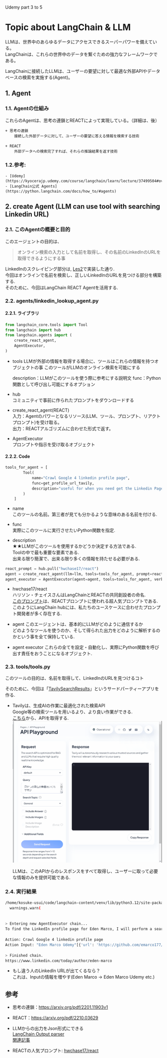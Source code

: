 Udemy part 3 to 5
# Topic about LangChain & LLM
LLMは、世界中のあらゆるデータにアクセスできるスーパーパワーを備えている。  
LangChainは、これらの世界中のデータを繋ぐための強力なフレームワークである。  

LangChainに接続したLLMは、ユーザーの要望に対して最適な外部APIやデータベースの検索を実施する(Agent)。  

## 1. Agent
### 1.1. Agentの仕組み
これらのAgentは、思考の連鎖とREACTによって実現している。（詳細は、後）  

    + 思考の連鎖  
        接続した外部データに対して、ユーザーの要望に答える情報を検索する技術
    
    + REACT
        外部データへの検索完了すれば、それらの推論結果を返す技術

### 1.2.参考:  
    - [Udemy](https://kyocerajp.udemy.com/course/langchain/learn/lecture/37499504#overview)
    - [LangChain公式 Agents](https://python.langchain.com/docs/how_to/#agents)

## 2. create Agent (LLM can use tool with searching Linkedin URL)
### 2.1. このAgentの概要と目的
このエージェントの目的は、  
> オンライン検索の入力として名前を取得し、その名前のLinkedInのURLを取得できるようにする事

LinkedInのスクレイピング部分は, [Les2](../Les2-Thirdparties-agent/)で実装した通り.  
今回はオンラインで名前を検索し、正しいLinkedInのURLを見つける部分を構築する.  
そのために、今回はLangChain REACT Agentを活用する.  

### 2.2. agents/linkedin_lookup_agent.py

#### 2.2.1. ライブラリ
```python
from langchain_core.tools import Tool
from langchain import hub
from langchain.agents import (
    create_react_agent,
    AgentExecutor,
)
```
- tools
    LLMが外部の情報を取得する場合に、ツールはこれらの情報を持つオブジェクトの事
    このツールがLLMのオンライン検索を可能にする  

    description：LLMがこのツールを使う際に参考にする説明文
    func：Python関数として呼び出し可能にするオプション

- hub  
    コミュニティで事前に作られたプロンプトをダウンロードする  
    
- create_react_agent(REACT)  
    入力：Agentのパワーとなるリソース(LLM、ツール、プロンプト、リアクトプロンプト)を受け取る。  
    出力：REACTアルゴリズムに合わせた形式で返す。  

- AgentExecutor  
    プロンプトや指示を受け取るオブジェクト

#### 2.2.2. Code
```python
tools_for_agent = [
        Tool(
            name="Crawl Google 4 linkedin profile page",
            func=get_profile_url_tavily,
            description="useful for when you need get the Linkedin Page URL",
        )
    ] 
```

- name  
    このツールの名前。第三者が見ても分かるような意味のある名前を付ける.  

- func  
    実際にこのツールに実行させたいPython関数を指定.  

- description  
    ★★LLMがこのツールを使用するかどうか決定する方法である.  
    Toolの中で最も重要な要素である.  
    出来る限り簡潔で、出来る限り多くの情報を持たせる必要がある.  

```python
react_prompt = hub.pull("hwchase17/react")
agent = create_react_agent(llm=llm, tools=tools_for_agent, prompt=react_prompt)
agent_executor = AgentExecutor(agent=agent, tools=tools_for_agent, verbose=True)
```

- hwchase17/react  
    ハリソン・チェイスさんはLangChainとREACTの共同創設者の命名.  
    [このプロンプト](https://smith.langchain.com/hub/hwchase17/react)は、REACTプロンプトに使われる超人気プロンプトである.  
    このようにLangChain hubには、私たちのユースケースに合わせたプロンプト開発者が多く存在する.  

- agent
    このエージェントは、基本的にLLMがどのように通信するか  
    どのようなツールを使うのか、そして得られた出力をどのように解析するのかという事を全て保持している.  

- agent executor
    これらの全てを設定・自動化し、実際にPython関数を呼び出す責任をおうことになるオブジェクト.  

### 2.3. tools/tools.py
このツールの目的は、名前を取得して、LinkedInのURLを見つけるコト

そのために、今回は「[TavilySearchResults](https://js.langchain.com/docs/integrations/tools/tavily_search/)」というサードパーティーアプリを作る.  

- Tavilyは、生成AIの作業に最適化された検索API  
    Google等の検索ツールを用いるより、より良い作業ができる.  
    [こちら](https://app.tavily.com/home)から、APIを取得する.  
    ![Tavilyの画面](./imeges/tavily-example.gif)

    LLMは、このAPIからのレスポンスをすべて取得し、ユーザーに取って必要な情報のみを提供可能である.  


### 2.4. 実行結果
```bash
/home/kosuke-usui/code/langchain-content/venv/lib/python3.12/site-packages/langsmith/client.py:354: LangSmithMissingAPIKeyWarning: API key must be provided when using hosted LangSmith API
  warnings.warn(


> Entering new AgentExecutor chain...
To find the LinkedIn profile page for Eden Marco, I will perform a search using the provided name.

Action: Crawl Google 4 linkedin profile page
Action Input: "Eden Marco Udemy"[{'url': 'https://github.com/emarco177/', 'content': "in/eden-marco @EdenEmarco177; Achievements. x2. Achievements. x2. Block or Report. Block or report emarco177 ... I'm Eden! 👋 . 👨\u200d💻 Backend ... GenAI LangChain Course (Python) Demo | Udemy Link. Created a Full Stack AI course with 60000+ students, 10000+ reviews. Using LangChain, Streamlit, HTML, CSS, JavaScript and Pinecone"}, {'url': 'https://www.reddit.com/r/LangChain/comments/1bgsok2/how_to_start_learning_langchain/', 'content': 'Eden Marco Udemy is a great start. He has active discord community as well. He is a great dude. Reply reply StickyEchidna • Just go on the official docs for langchain, it literally shows you exactly what code you need and gives you options to use OpenAI API or a locally hosted Ollama.'}, {'url': 'https://www.udemy.com/user/eden-marco/', 'content': 'I have always been a fan of teaching and mentorship and I am teaching CS courses (Functional Programming and Introduction to CS) at Reichman University, Israel. Eden Marco | LLM Specialist is a Udemy instructor with educational courses available for enrollment. Check out the latest courses taught by Eden Marco | LLM Specialist.'}, {'url': 'https://www.linkedin.com/today/author/eden-marco', 'content': 'Check out professional insights posted by Eden Marco, LLMs @ Google Cloud | Best-selling Udemy Instructor | Backend &amp; GenAI | Opinions stated here are my own, not those of my company'}, {'url': 'https://www.youtube.com/watch?v=9k-oF9g9FTk', 'content': 'Join us as we sit down with Eden Marco who is an instructor at @udemy an expert in LLM and AI ecosystems, for an enlightening conversation about the fascina'}]Final Answer: https://www.linkedin.com/today/author/eden-marco

> Finished chain.
https://www.linkedin.com/today/author/eden-marco
```

- もし違う人のLinkedIn URLが出てくるなら？  
    これは、Inputの情報を増やす(Eden Marco -> Eden Marco Udemy etc.)




## 参考
- 思考の連鎖：https://arxiv.org/pdf/2201.11903v1
- REACT：https://arxiv.org/pdf/2210.03629

- LLMからの出力をJson形式にできる  
    [LangChain Output parser](https://python.langchain.com/docs/how_to/#agents)  
    [関連記事](https://chmod774.com/langchain-output-parser/)  

- REACTの人気プロンプト: [hwchase17/react](https://smith.langchain.com/hub/hwchase17/react)